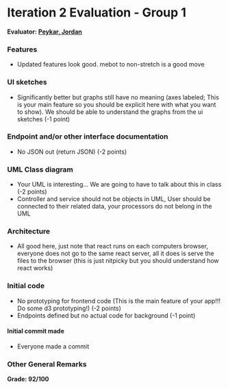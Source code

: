 # Iteration 2 Evaluation - Group 1

**Evaluator: [Peykar, Jordan](mailto:jpeykar1@jhu.edu)**

### Features
* Updated features look good. mebot to non-stretch is a good move

### UI sketches
* Significantly better but graphs still have no meaning (axes labeled; This is your main feature so you should be explicit here with what you want to show). We should be able to understand the graphs from the ui sketches (-1 point)

### Endpoint and/or other interface documentation
* No JSON out (return JSON) (-2 points)

### UML Class diagram
* Your UML is interesting... We are going to have to talk about this in class (-2 points)
* Controller and service should not be objects in UML, User should be connected to their related data, your processors do not belong in the UML

### Architecture
* All good here, just note that react runs on each computers browser, everyone does not go to the same react server, all it does is serve the files to the browser (this is just nitpicky but you should understand how react works)

### Initial code
* No prototyping for frontend code (This is the main feature of your app!!! Do some d3 prototyping!) (-2 points)
* Endpoints defined but no actual code for background (-1 point)

#### Initial commit made
* Everyone made a commit

### Other General Remarks


**Grade: 92/100**

